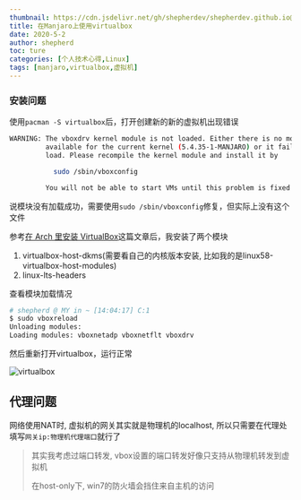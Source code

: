 ```yaml
---
thumbnail: https://cdn.jsdelivr.net/gh/shepherdev/shepherdev.github.io@hexo/static/article/thumbnail/manjaro/school-project.jpg
title: 在Manjaro上使用virtualbox
date: 2020-5-2
author: shepherd
toc: ture
categories: [个人技术心得,Linux]
tags: [manjaro,virtualbox,虚拟机]
---
```


### 安装问题

使用`pacman -S virtualbox`后，打开创建新的新的虚拟机出现错误

```bash
WARNING: The vboxdrv kernel module is not loaded. Either there is no module
         available for the current kernel (5.4.35-1-MANJARO) or it failed to
         load. Please recompile the kernel module and install it by

           sudo /sbin/vboxconfig

         You will not be able to start VMs until this problem is fixed.
```

<!-- more -->

说模块没有加载成功，需要使用`sudo /sbin/vboxconfig`修复，但实际上没有这个文件

参考[在 Arch 里安装 VirtualBox](https://wiki.archlinux.org/index.php/VirtualBox_(%E7%AE%80%E4%BD%93%E4%B8%AD%E6%96%87))这篇文章后，我安装了两个模块

1. virtualbox-host-dkms(需要看自己的内核版本安装, 比如我的是linux58-virtualbox-host-modules)
2. linux-lts-headers

查看模块加载情况

```bash
# shepherd @ MY in ~ [14:04:17] C:1
$ sudo vboxreload                  
Unloading modules: 
Loading modules: vboxnetadp vboxnetflt vboxdrv 
```

然后重新打开virtualbox，运行正常

![virtualbox](https://cdn.jsdelivr.net/gh/shepherdev/shepherdev.github.io@hexo/static/article/2020/vm-virtualbox.png)

## 代理问题

网络使用NAT时, 虚拟机的网关其实就是物理机的localhost, 所以只需要在代理处填写`网关ip:物理机代理端口`就行了

> 其实我考虑过端口转发, vbox设置的端口转发好像只支持从物理机转发到虚拟机
>
> 在host-only下, win7的防火墙会挡住来自主机的访问